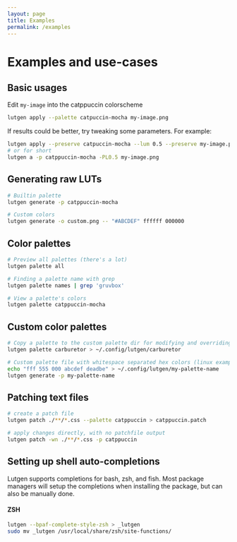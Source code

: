 ```yaml
---
layout: page
title: Examples
permalink: /examples
---
```


# Examples and use-cases

## Basic usages

Edit `my-image` into the catppuccin colorscheme

```bash
lutgen apply --palette catpuccin-mocha my-image.png
```

If results could be better, try tweaking some parameters. For example:

```bash
lutgen apply --preserve catpuccin-mocha --lum 0.5 --preserve my-image.png
# or for short
lutgen a -p catppuccin-mocha -PL0.5 my-image.png
```

## Generating raw LUTs

```bash
# Builtin palette
lutgen generate -p catppuccin-mocha

# Custom colors
lutgen generate -o custom.png -- "#ABCDEF" ffffff 000000
```

## Color palettes

```bash
# Preview all palettes (there's a lot)
lutgen palette all

# Finding a palette name with grep
lutgen palette names | grep 'gruvbox'

# View a palette's colors
lutgen palette catppuccin-mocha
```

## Custom color palettes

```bash
# Copy a palette to the custom palette dir for modifying and overriding
lutgen palette carburetor > ~/.config/lutgen/carburetor

# Custom palette file with whitespace separated hex colors (linux example shown)
echo "fff 555 000 abcdef deadbe" > ~/.config/lutgen/my-palette-name
lutgen generate -p my-palette-name
```

## Patching text files

```bash
# create a patch file
lutgen patch ./**/*.css --palette catppuccin > catppuccin.patch

# apply changes directly, with no patchfile output
lutgen patch -wn ./**/*.css -p catppuccin
```

## Setting up shell auto-completions

Lutgen supports completions for bash, zsh, and fish.
Most package managers will setup the completions when installing the package,
but can also be manually done.

#### ZSH

```bash
lutgen --bpaf-complete-style-zsh > _lutgen
sudo mv _lutgen /usr/local/share/zsh/site-functions/
```

